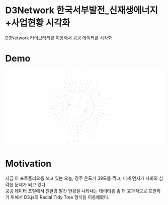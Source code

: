 D3Network 한국서부발전_신재생에너지+사업현황 시각화
========
D3Network 라이브러리를 이용해서 공공 데이터를 시각화
 
Demo
===
![Alt text](/캡처.PNG)

Motivation
===
 지금 이 포트폴리오를 쓰고 있는 오늘, 경주
온도가 39도를 찍고, 미세 먼지가 사회의 심각한 문제가 되고 있다.  
 공공 데이터 포탈에서 친환경 발전 현황을 나타내는 데이터를 좀 더 효과적으로 표현하기 위해서 D3.js의 Radial Tidy Tree 형식을 이용해봤다.